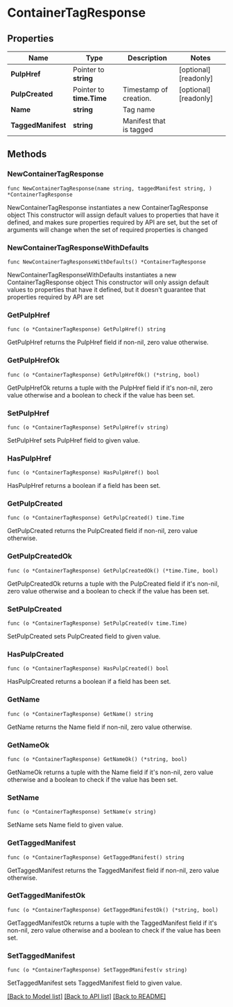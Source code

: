# ContainerTagResponse

## Properties

Name | Type | Description | Notes
------------ | ------------- | ------------- | -------------
**PulpHref** | Pointer to **string** |  | [optional] [readonly] 
**PulpCreated** | Pointer to **time.Time** | Timestamp of creation. | [optional] [readonly] 
**Name** | **string** | Tag name | 
**TaggedManifest** | **string** | Manifest that is tagged | 

## Methods

### NewContainerTagResponse

`func NewContainerTagResponse(name string, taggedManifest string, ) *ContainerTagResponse`

NewContainerTagResponse instantiates a new ContainerTagResponse object
This constructor will assign default values to properties that have it defined,
and makes sure properties required by API are set, but the set of arguments
will change when the set of required properties is changed

### NewContainerTagResponseWithDefaults

`func NewContainerTagResponseWithDefaults() *ContainerTagResponse`

NewContainerTagResponseWithDefaults instantiates a new ContainerTagResponse object
This constructor will only assign default values to properties that have it defined,
but it doesn't guarantee that properties required by API are set

### GetPulpHref

`func (o *ContainerTagResponse) GetPulpHref() string`

GetPulpHref returns the PulpHref field if non-nil, zero value otherwise.

### GetPulpHrefOk

`func (o *ContainerTagResponse) GetPulpHrefOk() (*string, bool)`

GetPulpHrefOk returns a tuple with the PulpHref field if it's non-nil, zero value otherwise
and a boolean to check if the value has been set.

### SetPulpHref

`func (o *ContainerTagResponse) SetPulpHref(v string)`

SetPulpHref sets PulpHref field to given value.

### HasPulpHref

`func (o *ContainerTagResponse) HasPulpHref() bool`

HasPulpHref returns a boolean if a field has been set.

### GetPulpCreated

`func (o *ContainerTagResponse) GetPulpCreated() time.Time`

GetPulpCreated returns the PulpCreated field if non-nil, zero value otherwise.

### GetPulpCreatedOk

`func (o *ContainerTagResponse) GetPulpCreatedOk() (*time.Time, bool)`

GetPulpCreatedOk returns a tuple with the PulpCreated field if it's non-nil, zero value otherwise
and a boolean to check if the value has been set.

### SetPulpCreated

`func (o *ContainerTagResponse) SetPulpCreated(v time.Time)`

SetPulpCreated sets PulpCreated field to given value.

### HasPulpCreated

`func (o *ContainerTagResponse) HasPulpCreated() bool`

HasPulpCreated returns a boolean if a field has been set.

### GetName

`func (o *ContainerTagResponse) GetName() string`

GetName returns the Name field if non-nil, zero value otherwise.

### GetNameOk

`func (o *ContainerTagResponse) GetNameOk() (*string, bool)`

GetNameOk returns a tuple with the Name field if it's non-nil, zero value otherwise
and a boolean to check if the value has been set.

### SetName

`func (o *ContainerTagResponse) SetName(v string)`

SetName sets Name field to given value.


### GetTaggedManifest

`func (o *ContainerTagResponse) GetTaggedManifest() string`

GetTaggedManifest returns the TaggedManifest field if non-nil, zero value otherwise.

### GetTaggedManifestOk

`func (o *ContainerTagResponse) GetTaggedManifestOk() (*string, bool)`

GetTaggedManifestOk returns a tuple with the TaggedManifest field if it's non-nil, zero value otherwise
and a boolean to check if the value has been set.

### SetTaggedManifest

`func (o *ContainerTagResponse) SetTaggedManifest(v string)`

SetTaggedManifest sets TaggedManifest field to given value.



[[Back to Model list]](../README.md#documentation-for-models) [[Back to API list]](../README.md#documentation-for-api-endpoints) [[Back to README]](../README.md)


